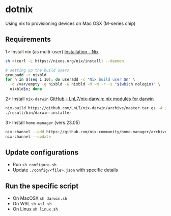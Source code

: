 # dotnix

Using nix to provisioning devices on Mac OSX (M-series chip)

## Requirements

  1> Install nix (as multi-user) [Installation - Nix](https://nixos.org/download.html)

  ```sh
  sh <(curl -L https://nixos.org/nix/install) --daemon

  # setting up the build users
  groupadd -r nixbld
  for n in $(seq 1 10); do useradd -c "Nix build user $n" \
    -d /var/empty -g nixbld -G nixbld -M -N -r -s "$(which nologin)" \
    nixbld$n; done
  ```

  2> Install `nix-darwin`  [GitHub - LnL7/nix-darwin: nix modules for darwin](https://github.com/LnL7/nix-darwin)

  ```bash
  nix-build https://github.com/LnL7/nix-darwin/archive/master.tar.gz -A installer
  ./result/bin/darwin-installer
  ```

  3> Install `home-manager` (vers 23.05)

  ```bash
  nix-channel --add https://github.com/nix-community/home-manager/archive/release-23.05.tar.gz home-manager
  nix-channel --update
  ```

## Update configurations

- Run `sh configure.sh`
- Update `./config/<file>.json` with specific details

## Run the specific script

- On MacOSX `sh darwin.sh`
- On WSL `sh wsl.sh`
- On Linux `sh linux.sh`
